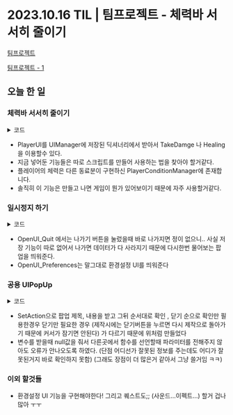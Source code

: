 # 2023.10.16 TIL | 팀프로젝트 - 체력바 서서히 줄이기

[팀프로젝트](https://github.com/tjdgh7419/Chapter3-3_B07_Project)

[팀프로젝트 - 1](https://github.com/KimMaYa1/NBC/tree/main/TIL/10%EC%9B%94/20231013%20TIL%20%ED%8C%80%ED%94%84%EB%A1%9C%EC%A0%9D%ED%8A%B8%20%EC%8B%9C%EC%9E%91)

## 오늘 한 일

### 체력바 서서히 줄이기
<details>
<summary>코드</summary>

  ```C#
  using System.Collections;
using TMPro;
using UnityEngine;
using UnityEngine.UI;

public class PlayerUI : MonoBehaviour
{
    [Header("PlayerCondition")]
    [SerializeField] private PlayerConditionManager PCM;

    [Header("HP")]
    [SerializeField] private Image ReducedHPBar;
    [SerializeField] private Image CurrentHPBar;
    [SerializeField] private TextMeshProUGUI HPText;

    [Header("MP")]
    [SerializeField] private Image ReducedMPBar;
    [SerializeField] private Image CurrentMPBar;
    [SerializeField] private TextMeshProUGUI MPText;

    private float maxHp;
    private float maxMp;
    private float currentHp;
    private float currentMp;

    // Start is called before the first frame update
    void Start()
    {
        Cursor.visible = false;
        Cursor.lockState = CursorLockMode.Locked;

        maxHp = PCM.hp.maxValue;
        maxMp = PCM.mp.maxValue;
        currentHp = PCM.hp.curValue;
        currentMp = PCM.mp.curValue;

        UpdateBar();
    }

    private void UpdateBar()
    {
        HPText.text = $"{currentHp}/{maxHp}";
        MPText.text = $"{currentMp}/{maxMp}";
    }

    public void TakeDamage(float _damage, string type = null)
    {
        if (type == "MP")
        {
            if (currentMp < _damage)
            {
                _damage = currentMp;
            }
            currentMp -= _damage;
        }
        else
        {
            if (currentHp <= _damage)
            {
                _damage = currentHp;
                UIManager.Instance.OpenUI<GameOver>();
            }
            currentHp -= _damage;
        }
        StartCoroutine(TakeDamage(type));
    }

    public void Healing(float _heal, string type = null)
    {
        if (type == "MP")
        {
            if (currentMp + _heal >= maxMp)
            {
                _heal = maxMp - currentMp;
            }
            currentMp += _heal;
        }
        else
        {
            if (currentHp + _heal >= maxHp)
            {
                _heal = maxHp - currentHp;
            }
            currentHp += _heal;
        }
        StartCoroutine(Healing(type));
    }

    IEnumerator TakeDamage(string type = null)
    {
        yield return null;
        UpdateBar();

        if (type == "MP")
        {
            CurrentMPBar.fillAmount = currentMp / maxMp;

            while (true)
            {
                yield return null;
                if (ReducedMPBar.fillAmount <= CurrentMPBar.fillAmount + 0.0001f)
                {
                    ReducedMPBar.fillAmount = CurrentMPBar.fillAmount;
                    yield break;
                }
                ReducedMPBar.fillAmount = Mathf.Lerp(ReducedMPBar.fillAmount, currentMp / maxMp, Time.deltaTime * 3);
            }
        }
        else
        {
            CurrentHPBar.fillAmount = currentHp / maxHp;

            while (true)
            {
                yield return null;

                if (ReducedHPBar.fillAmount <= CurrentHPBar.fillAmount + 0.0001f)
                {
                    ReducedHPBar.fillAmount = CurrentHPBar.fillAmount;
                    yield break;
                }
                ReducedHPBar.fillAmount = Mathf.Lerp(ReducedHPBar.fillAmount, currentHp / maxHp, Time.deltaTime * 3);
            }
        }
    }

    IEnumerator Healing(string type = null)
    {
        yield return null;
        UpdateBar();
        
        if (type == "MP")
        {
            ReducedMPBar.fillAmount = currentMp / maxMp;

            while (true)
            {
                yield return null;
                if (ReducedMPBar.fillAmount <= CurrentMPBar.fillAmount + 0.0001f)
                {
                    CurrentMPBar.fillAmount = ReducedMPBar.fillAmount;
                    yield break;
                }
                CurrentMPBar.fillAmount = Mathf.Lerp(CurrentMPBar.fillAmount, currentMp / maxMp, Time.deltaTime * 3);
            }
        }
        else
        {
            ReducedHPBar.fillAmount = currentHp / maxHp;

            while (true)
            {
                yield return null;
                if (ReducedHPBar.fillAmount <= CurrentHPBar.fillAmount + 0.0001f)
                {
                    CurrentHPBar.fillAmount = ReducedHPBar.fillAmount;
                    yield break;
                }
                CurrentHPBar.fillAmount = Mathf.Lerp(CurrentHPBar.fillAmount, currentHp / maxHp, Time.deltaTime * 3);
            }
        }
    }
}

  ```
</details>

- PlayerUI를 UIManager에 저장된 딕셔너리에서 받아서 TakeDamge 나 Healing을 이용할수 있다.
- 지금 넣어둔 기능들은 따로 스크립트를 만들어 사용하는 법을 찾아야 할거같다.
- 플레이어의 체력은 다른 동료분이 구현하신 PlayerConditionManager에 존재합니다.
- 솔직히 이 기능은 만들고 나면 게임이 뭔가 있어보이기 때문에 자주 사용할거같다.

### 일시정지 하기

<details>
<summary>코드</summary>

  ```C#
using UnityEngine;
using UnityEngine.UI;

public class PausePanel : GameUIBase
{
    [Header("Buttons")]
    [SerializeField] private Button continueButton;
    [SerializeField] private Button quitButton;
    [SerializeField] private Button preferencesButton;

    private void Start()
    {
        continueButton.onClick.AddListener(Close);
        quitButton.onClick.AddListener(OpenUI_Quit);
        preferencesButton.onClick.AddListener(OpenUI_Preferences);
    }

    void OpenUI_Quit()
    {
        var uiPopUp = UIManager.Instance.OpenUI<UIPopUp>();
        uiPopUp.SetAction("나가기","메인화면으로 돌아가시겠습니까?\n(현재까지의 정보가 모두 사라집니다)",() => LoadSceneManager.LoadScene("StartScene"));
        
    }
    void OpenUI_Preferences()
    {
        UIManager.Instance.OpenUI<PreferencesPanel>();
        Close();
    }
}
  ```
</details>

- OpenUI_Quit 에서는 나가기 버튼을 눌렀을때 바로 나가지면 정이 없으니.. 사실 저장 기능이 따로 없어서 나가면 데이터가 다 사라지기 때문에 다시한번 물어보는 팝업을 띄워준다.
- OpenUI_Preferences는 말그대로 환경설정 UI를 띄워준다

### 공용 UIPopUp

<details>
<summary>코드</summary>

  ```C#
using System;
using TMPro;
using UnityEngine;
using UnityEngine.UI;

public class UIPopUp : GameUIBase
{
    [SerializeField] private Button cheackButton;

    [Header ("Info")]
    [SerializeField] private TextMeshProUGUI headingText;
    [SerializeField] private TextMeshProUGUI explanationText;

    private Action OnConfirm;
    private Action UnConfirm;

    protected virtual void Awake()
    {
        base.Awake();
        cheackButton.onClick.AddListener(Confirm);
        closeButton.onClick.AddListener(NotConfirm);
    }

    public void SetAction(string _headingText, string _explanationText, Action onConfirm = null, Action unConfirm = null)
    {
        headingText.text = _headingText;
        explanationText.text = _explanationText;

        OnConfirm = onConfirm;
        UnConfirm = unConfirm;
    }

    void Confirm()
    {
        /*if (OnConfirm != null)
        {
            OnConfirm();
            OnConfirm = null;
        }*/
        OnConfirm?.Invoke();
        OnConfirm = null;

        Close();
    }

    void NotConfirm()
    {
        OnCheackButton();
        Close();
        UnConfirm?.Invoke();
        UnConfirm = null;

    }

    public void OffCheackButton()
    {
        if (cheackButton.gameObject.active)
        {
            cheackButton.gameObject.SetActive(false);
        }
    }
    
    public void OnCheackButton()
    {
        if (!cheackButton.gameObject.active)
        {
            cheackButton.gameObject.SetActive(true);
        }
    }
}

  ```
</details>

- SetAction으로 팝업 제목, 내용을 받고 그뒤 순서대로 확인 , 닫기 순으로 확인만 필용한경우 닫기만 필요한 경우 (제작시에는 닫기버튼을 누르면 다시 제작으로 돌아가기 때문에 커서가 잠기면 안된다) 가 다르기 때문에 위처럼 만들었다
- 변수를 받을때 null값을 줘서 다른곳에서 함수를 선언할때 파라미터를 전해주지 않아도 오류가 안나오도록 하였다. (단점 어디선가 잘못된 정보를 주는데도 어디가 잘못된거지 바로 확인하지 못함) (그래도 장점이 더 많은거 같아서 그냥 쓸거임 ㅋㅋ)

### 이외 할것들

- 환경설정 UI 기능을 구현해야한다! 그리고 퀘스트도;; (사운드...이펙트...) 할거 겁나 많아 ㅜㅜ